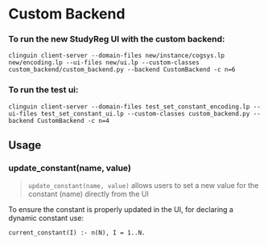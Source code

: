 # Custom Backend


### To run the new StudyReg UI with the custom backend:

```
clinguin client-server --domain-files new/instance/cogsys.lp new/encoding.lp --ui-files new/ui.lp --custom-classes custom_backend/custom_backend.py --backend CustomBackend -c n=6
```


### To run the test ui:

```
clinguin client-server --domain-files test_set_constant_encoding.lp --ui-files test_set_constant_ui.lp --custom-classes custom_backend.py --backend CustomBackend -c n=4
```


## Usage
### update_constant(name, value)

> `update_constant(name, value)` allows users 
to set a new value for the constant (name) directly from the UI

To ensure the constant is properly updated in the UI, for declaring a dynamic constant use:
```
current_constant(I) :- n(N), I = 1..N.
```


